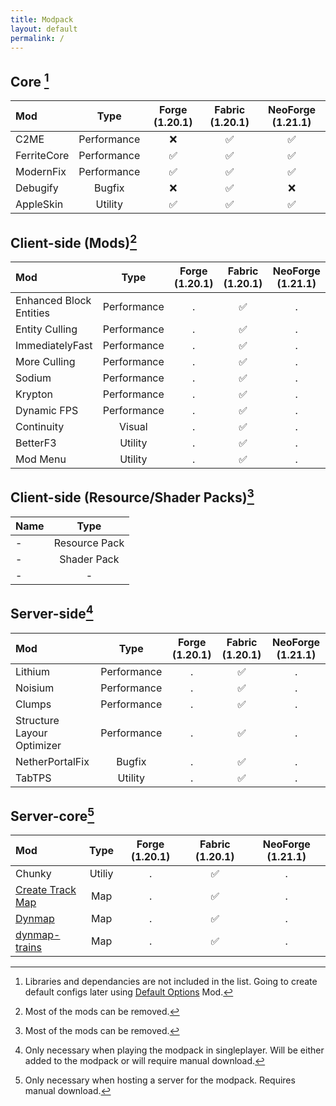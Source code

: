 ```yaml
---
title: Modpack
layout: default
permalink: /
---
```

## Core [^1]

| Mod | Type | Forge (1.20.1) | Fabric (1.20.1) | NeoForge (1.21.1) |
|:---|:---:|:---:|:---:|:---:|
| C2ME | Performance | ❌ | ✅ | ✅ |
| FerriteCore | Performance | ✅ | ✅ | ✅ |
| ModernFix | Performance | ✅ | ✅ | ✅ |
| Debugify | Bugfix | ❌ | ✅ | ❌ |
| AppleSkin | Utility | ✅ | ✅ | ✅ |

## Client-side (Mods)[^2]
| Mod | Type | Forge (1.20.1) | Fabric (1.20.1) | NeoForge (1.21.1) |
|:---|:---:|:---:|:---:|:---:|
| Enhanced Block Entities | Performance | . | ✅ | . |
| Entity Culling | Performance | . | ✅ | . |
| ImmediatelyFast | Performance | . | ✅ | . |
| More Culling | Performance | . | ✅ | . |
| Sodium | Performance | . | ✅ | . |
| Krypton | Performance | . | ✅ | . |
| Dynamic FPS | Performance | . | ✅ | . |
| Continuity | Visual | . | ✅ | . |
| BetterF3 | Utility | . | ✅ | . |
| Mod Menu | Utility | . | ✅ | . |

## Client-side (Resource/Shader Packs)[^2]
| Name | Type |
|:---|:---:|
| - | Resource Pack |
| - | Shader Pack |
| - | - |

## Server-side[^3]
| Mod | Type | Forge (1.20.1) | Fabric (1.20.1) | NeoForge (1.21.1) |
|:---|:---:|:---:|:---:|:---:|
| Lithium | Performance | . | ✅ | . |
| Noisium | Performance | . | ✅ | . |
| Clumps | Performance | . | ✅ | . |
| Structure Layour Optimizer | Performance | . | ✅ | . |
| NetherPortalFix | Bugfix | . | ✅ | . |
| TabTPS | Utility | . | ✅ | . |

## Server-core[^4]
| Mod | Type | Forge (1.20.1) | Fabric (1.20.1) | NeoForge (1.21.1) |
|:---|:---:|:---:|:---:|:---:|
| Chunky | Utiliy | . | ✅ | . |
| [Create Track Map](https://modrinth.com/mod/create-track-map) | Map | . | ✅ | . |
| [Dynmap](https://modrinth.com/plugin/dynmap) | Map | . | ✅ | . |
| [dynmap-trains](https://github.com/Zhincore/dynmap-trains) | Map | . | ✅ | . |

[^1]: Libraries and dependancies are not included in the list. Going to create default configs later using [Default Options](https://modrinth.com/mod/default-options) Mod.
[^2]: Most of the mods can be removed.
[^3]: Only necessary when playing the modpack in singleplayer. Will be either added to the modpack or will require manual download.
[^4]: Only necessary when hosting a server for the modpack. Requires manual download.

